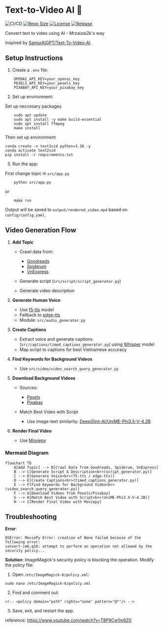 # Text-to-Video AI 🚀


![CI/CD](https://github.com/mrzaizai2k/auto_tiktok/actions/workflows/workloads.yaml/badge.svg)
[![Repo Size](https://img.shields.io/github/repo-size/mrzaizai2k/auto_tiktok?style=flat-square)](https://github.com/mrzaizai2k/auto_tiktok)
[![License](https://img.shields.io/github/license/mrzaizai2k/auto_tiktok?style=flat-square)](https://opensource.org/licenses/MIT)
[![Release](https://img.shields.io/github/v/release/mrzaizai2k/auto_tiktok?style=flat-square)](https://github.com/mrzaizai2k/auto_tiktok/releases)


Convert text to video using AI - Mrzaizai2k's way

Inspired by [SamurAIGPT/Text-To-Video-AI](https://github.com/SamurAIGPT/Text-To-Video-AI).


## Setup Instructions

1. Create a `.env` file:
```
    OPENAI_API_KEY=your_openai_key
    PEXELS_API_KEY=your_pexels_key
    PIXABAY_API_KEY=your_pixabay_key
```

2. Set up environment:

Set up neccesary packages
```
    sudo apt update
    sudo apt install -y make build-essential
    sudo apt install ffmpeg
    make install

```

Then set up environment

```
conda create -n text2vid python=3.10 -y
conda activate text2vid
pip install -r requirements.txt
```

3. Run the app:

First change topic in `src/app.py`

```
    python src/app.py
```
or
```
    make run
```

Output will be saved to `output/rendered_video.mp4` based on `config/config.yaml`.

## Video Generation Flow

1. **Add Topic**

   * Crawl data from:

     * [Goodreads](https://www.goodreads.com/)
     * [Spiderum](https://spiderum.com/)
     * [VnExpress](https://vnexpress.net/)
   * Generate script (`src/script/script_generator.py`)
   * Generate video description

2. **Generate Human Voice**

   * Use [f5-tts](https://huggingface.co/spaces/hynt/F5-TTS-Vietnamese-100h) model
   * Fallback to [edge-tts](https://pypi.org/project/edge-tts/)
   * Module: `src/audio_generator.py`

3. **Create Captions**

   * Extract voice and generate captions (`src/captions/timed_captions_generator.py`) using [Whisper](https://github.com/openai/whisper) model
   * Map script to captions for best Vietnamese accuracy

4. **Find Keywords for Background Videos**

   * Use `src/video/video_search_query_generator.py`

5. **Download Background Videos**

   * Sources:

     * [Pexels](https://www.pexels.com/)
     * [Pixabay](https://pixabay.com/)

    * Match Best Video with Script

        * Use image-text similarity: [DeepGlint-AI/UniME-Phi3.5-V-4.2B](https://huggingface.co/DeepGlint-AI/UniME-Phi3.5-V-4.2B)

7. **Render Final Video**

   * Use [Moviepy](https://pypi.org/project/moviepy/)



### Mermaid Diagram

```mermaid
flowchart TD
    A[Add Topic] --> B[Crawl Data from Goodreads, Spiderum, VnExpress]
    B --> C[Generate Script & Description<br>(script_generator.py)]
    C --> D[Generate Voice<br>(f5-tts / edge-tts)]
    D --> E[Create Captions<br>(timed_captions_generator.py)]
    E --> F[Find Keywords for Background Video<br>(video_search_query_generator.py)]
    F --> G[Download Videos from Pexels/Pixabay]
    G --> H[Match Best Video with Script<br>(UniME-Phi3.5-V-4.2B)]
    H --> I[Render Final Video with Moviepy]
```

## Troubleshooting

**Error**:
```
OSError: MoviePy Error: creation of None failed because of the following error:
convert-im6.q16: attempt to perform an operation not allowed by the security policy...
```

**Solution**:
ImageMagick's security policy is blocking the operation. Modify the policy file:

1. Open `/etc/ImageMagick-6/policy.xml`:
```
sudo nano /etc/ImageMagick-6/policy.xml
```
2. Find and comment out:
```
<!-- <policy domain="path" rights="none" pattern="@*"/> -->
```
3. Save, exit, and restart the app.

reference: https://www.youtube.com/watch?v=T8P9Cw1m9Z0

